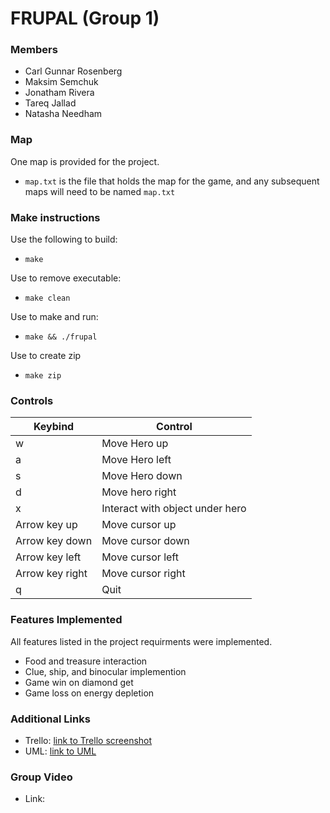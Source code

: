 # FRUPAL (Group 1)

### Members
- Carl Gunnar Rosenberg
- Maksim Semchuk
- Jonatham Rivera
- Tareq Jallad
- Natasha Needham
      
### Map
One map is provided for the project. 
* `map.txt` is the file that holds the map for the game, and any subsequent maps will need to be named `map.txt`

### Make instructions
Use the following to build:

* `make`

Use to remove executable:

* `make clean`

Use to make and run:

* `make && ./frupal`

Use to create zip

* `make zip`

### Controls

Keybind         | Control
----------------|--------
w               | Move Hero up
a               | Move Hero left
s               | Move Hero down
d               | Move hero right
x               | Interact with object under hero
Arrow key up    | Move cursor up
Arrow key down  | Move cursor down
Arrow key left  | Move cursor left
Arrow key right | Move cursor right
q               | Quit

### Features Implemented
All features listed in the project requirments were implemented.
* Food and treasure interaction
* Clue, ship, and binocular implemention
* Game win on diamond get
* Game loss on energy depletion

### Additional Links

* Trello: [link to Trello screenshot](https://i.imgur.com/8s0irSG.png)
* UML: [link to UML](https://app.creately.com/diagram/aOOzlydegZu/view)


### Group Video
* Link: 
